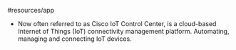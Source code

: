 #resources/app 

* Now often referred to as Cisco IoT Control Center, is a cloud-based Internet of Things (IoT) connectivity management platform. Automating, managing and connecting IoT devices.